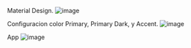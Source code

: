 Material Design.
![image](https://github.com/user-attachments/assets/339ed239-c221-4dbf-bd85-5c11872c725c)


Configuracion color Primary, Primary Dark, y Accent.
![image](https://github.com/user-attachments/assets/df2ed632-4c16-4734-b7af-53253cf49d58)

App
![image](https://github.com/user-attachments/assets/add35c83-8166-49a4-b6e6-6e3b552831bd)
